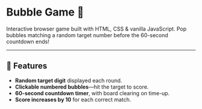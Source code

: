 # Bubble Game 🎈

Interactive browser game built with HTML, CSS & vanilla JavaScript. Pop bubbles matching a random target number before the 60-second countdown ends!

---

## 🧩 Features
- **Random target digit** displayed each round.
- **Clickable numbered bubbles**—hit the target to score.
- **60-second countdown timer**, with board clearing on time-up.
- **Score increases by 10** for each correct match.
